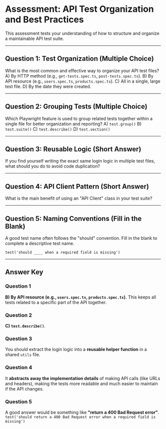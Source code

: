 # Assessment: API Test Organization and Best Practices

This assessment tests your understanding of how to structure and organize a maintainable API test suite.

---

## Question 1: Test Organization (Multiple Choice)

What is the most common and effective way to organize your API test files?
A) By HTTP method (e.g., `get-tests.spec.ts`, `post-tests.spec.ts`).
B) By API resource (e.g., `users.spec.ts`, `products.spec.ts`).
C) All in a single, large test file.
D) By the date they were created.

---

## Question 2: Grouping Tests (Multiple Choice)

Which Playwright feature is used to group related tests together within a single file for better organization and reporting?
A) `test.group()`
B) `test.suite()`
C) `test.describe()`
D) `test.section()`

---

## Question 3: Reusable Logic (Short Answer)

If you find yourself writing the exact same login logic in multiple test files, what should you do to avoid code duplication?

---

## Question 4: API Client Pattern (Short Answer)

What is the main benefit of using an "API Client" class in your test suite?

---

## Question 5: Naming Conventions (Fill in the Blank)

A good test name often follows the "should" convention. Fill in the blank to complete a descriptive test name.

`test('should ____ when a required field is missing')`

---

## Answer Key

### Question 1
**B) By API resource (e.g., `users.spec.ts`, `products.spec.ts`).** This keeps all tests related to a specific part of the API together.

### Question 2
**C) `test.describe()`**.

### Question 3
You should extract the login logic into a **reusable helper function** in a shared `utils` file.

### Question 4
It **abstracts away the implementation details** of making API calls (like URLs and headers), making the tests more readable and much easier to maintain if the API changes.

### Question 5
A good answer would be something like **"return a 400 Bad Request error"**.
`test('should return a 400 Bad Request error when a required field is missing')`